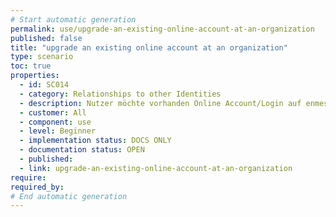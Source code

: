 ```yaml
---
# Start automatic generation
permalink: use/upgrade-an-existing-online-account-at-an-organization
published: false
title: "upgrade an existing online account at an organization"
type: scenario
toc: true
properties:
  - id: SC014
  - category: Relationships to other Identities
  - description: Nutzer möchte vorhanden Online Account/Login auf enmeshed heben Bei bestimmten Service Providern Einloggen, QR Code einscannen, Kontakt eingehen, Website wird neu geladen, Nutzer ist mit enmeshed verbunden
  - customer: All
  - component: use
  - level: Beginner
  - implementation status: DOCS ONLY
  - documentation status: OPEN
  - published:
  - link: upgrade-an-existing-online-account-at-an-organization
require:
required_by:
# End automatic generation
---
```

